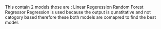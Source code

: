 This contain 2 models those are :
Linear Regeression 
Random Forest Regressor
Regression is used because the output is qunatitative and not catogory based therefore these both models are comapred to find the best model.
